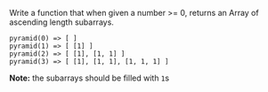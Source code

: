 Write a function that when given a number >= 0, returns an Array of ascending length subarrays.

```
pyramid(0) => [ ]
pyramid(1) => [ [1] ]
pyramid(2) => [ [1], [1, 1] ]
pyramid(3) => [ [1], [1, 1], [1, 1, 1] ]
```

**Note:** the subarrays should be filled with `1`s


